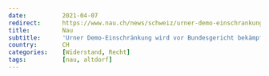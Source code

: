 ```yaml
---
date:          2021-04-07
redirect:      https://www.nau.ch/news/schweiz/urner-demo-einschrankung-wird-vor-bundesgericht-bekampft-65901918
title:         Nau
subtitle:      'Urner Demo-Einschränkung wird vor Bundesgericht bekämpft'
country:       CH
categories:    [Widerstand, Recht]
tags:          [nau, altdorf]
---
```

